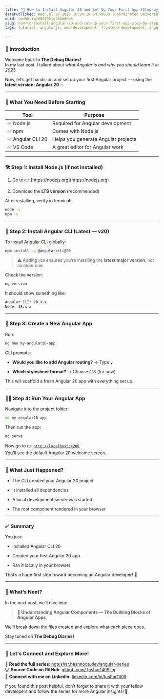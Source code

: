 ```yaml
---
title: "📝 How to Install Angular 20 and Set Up Your First App (Step-by-Step Guide)"
datePublished: Wed Jul 16 2025 16:34:19 GMT+0000 (Coordinated Universal Time)
cuid: cmd66liqj000l02jo950u8nwk
slug: how-to-install-angular-20-and-set-up-your-first-app-step-by-step-guide
tags: tutorial, angularjs, web-development, frontend-development, angular20

---
```


### 👋 Introduction

Welcome back to **The Debug Diaries!**  
In my last post, I talked about *what Angular is and why you should learn it in 2025.*

Now, let’s get hands-on and set up your first Angular project — using the **latest version: Angular 20** 💥

---

### 🧰 What You Need Before Starting

| **Tool** | **Purpose** |
| --- | --- |
| ✅ Node.js | Required for Angular development |
| ✅ npm | Comes with Node.js |
| ✅ Angular CLI 20 | Helps you generate Angular projects |
| ✅ VS Code | A great editor for Angular work |

---

### 🛠️ Step 1: Install Node.js (if not installed)

1. Go to 👉 [https://nodejs.org](https://nodejs.org)
    
2. Download the **LTS version** (recommended)
    

After installing, verify in terminal:

```bash
node -v
npm -v
```

---

### 🚀 Step 2: Install Angular CLI (Latest — v20)

To install Angular CLI globally:

```bash
npm install -g @angular/cli@20
```

> ⚠️ Adding `@20` ensures you’re installing the **latest major version**, not an older one.

Check the version:

```bash
ng version
```

It should show something like:

```bash
Angular CLI: 20.x.x
Node: 18.x.x
```

---

### 📁 Step 3: Create a New Angular App

Run:

```bash
ng new my-angular20-app
```

CLI prompts:

* **Would you like to add Angular routing?** → Type `y`
    
* **Which stylesheet format?** → Choose `CSS` (for now)
    

This will scaffold a fresh Angular 20 app with everything set up.

---

### 👨‍💻 Step 4: Run Your Angular App

Navigate into the project folder:

```bash
cd my-angular20-app
```

Then run the app:

```bash
ng serve
```

Now go to 👉 [`http://localhost:4200`  
You’ll](http://localhost:4200%EF%BF%BCYou%E2%80%99ll) see the default Angular 20 welcome screen.

---

### 🧠 What Just Happened?

* The CLI created your Angular 20 project
    
* It installed all dependencies
    
* A local development server was started
    
* The root component rendered in your browser
    

---

### ✅ Summary

You just:

* Installed Angular CLI 20
    
* Created your first Angular 20 app
    
* Ran it locally in your browser
    

That’s a huge first step toward becoming an Angular developer! 💪

---

### 📌 What’s Next?

In the next post, we’ll dive into:

> 🧱 **Understanding Angular Components — The Building Blocks of Angular Apps**

We’ll break down the files created and explore what each piece does.

Stay tuned on **The Debug Diaries!**

---

### 🔗 Let's Connect and Explore More!

📖 **Read the full series**: [ngtushar.hashnode.dev/angular-series](https://ngtushar.hashnode.dev/angular-series)  
💻 **Source Code on GitHub**: [github.com/Tushar1409-hj](https://github.com/Tushar1409-hj)  
🔗 **Connect with me on LinkedIn**: [linkedin.com/in/tushar1409](https://www.linkedin.com/in/tushar-jadhav-0997ab265/)

If you found this post helpful, don’t forget to share it with your fellow developers and follow the series for more Angular insights! 🚀
